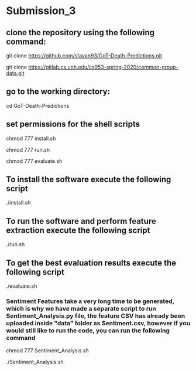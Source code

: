 # Submission_3

## clone the repository using the following command:

git clone https://github.com/stavan93/GoT-Death-Predictions.git

git clone https://gitlab.cs.unh.edu/cs953-spring-2020/common-group-data.git

## go to the working directory:

cd GoT-Death-Predictions

## set permissions for the shell scripts

chmod 777 install.sh

chmod 777 run.sh

chmod 777 evaluate.sh

## To install the software execute the following script

./install.sh

## To run the software and perform feature extraction execute the following script

./run.sh

## To get the best evaluation results execute the following script

./evaluate.sh

### Sentiment Features take a very long time to be generated, which is why we have made a separate script to run Sentiment_Analysis.py file, the feature CSV has already been uploaded inside "data" folder as Sentiment.csv, however if you would still like to run the code, you can run the following command

chmod 777 Sentiment_Analysis.sh

./Sentiment_Analysis.sh

